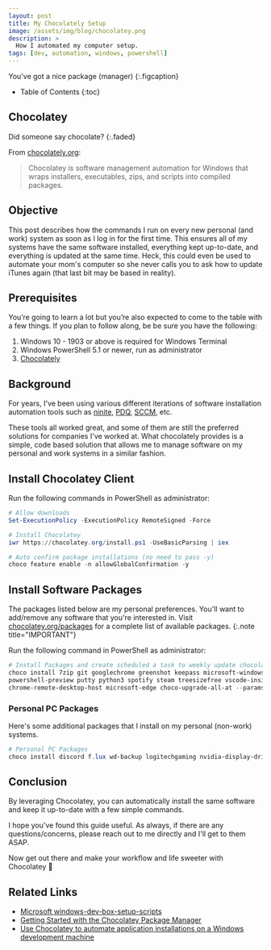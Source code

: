 ```yaml
---
layout: post
title: My Chocolately Setup
image: /assets/img/blog/chocolatey.png
description: >
  How I automated my computer setup.
tags: [dev, automation, windows, powershell]
---
```


You've got a nice package (manager)
{:.figcaption}

- Table of Contents
{:toc}

## Chocolatey

Did someone say chocolate?
{:.faded}

From [chocolately.org](https://chocolatey.org):

> Chocolatey is software management automation for Windows that wraps
> installers, executables, zips, and scripts into compiled packages.

## Objective

This post describes how the commands I run on every new personal (and work)
system as soon as I log in for the first time. This ensures all of my systems
have the same software installed, everything kept up-to-date, and everything is
updated at the same time. Heck, this could even be used to automate your mom's
computer so she never calls you to ask how to update iTunes again (that last bit
may be based in reality).

## Prerequisites

You’re going to learn a lot but you’re also expected to come to the table with
a few things. If you plan to follow along, be be sure you have the following:

1. Windows 10 - 1903 or above is required for Windows Terminal
1. Windows PowerShell 5.1 or newer, run as administrator
1. [Chocolately](https://chocolatey.org/install)

## Background

For years, I've been using various different iterations of software installation
automation tools such as [ninite](https://ninite.com),
[PDQ](https://www.pdq.com),
[SCCM](https://en.wikipedia.org/wiki/Microsoft_System_Center_Configuration_Manager),
etc.

These tools all worked great, and some of them are still the preferred solutions
for companies I've worked at. What chocolately provides is a simple, code based
solution that allows me to manage software on my personal and work systems in a
similar fashion.

## Install Chocolatey Client

Run the following commands in PowerShell as administrator:

```powershell
# Allow downloads
Set-ExecutionPolicy -ExecutionPolicy RemoteSigned -Force

# Install Chocolatey
iwr https://chocolatey.org/install.ps1 -UseBasicParsing | iex

# Auto confirm package installations (no need to pass -y)
choco feature enable -n allowGlobalConfirmation -y
```

## Install Software Packages

The packages listed below are my personal preferences. You'll want to add/remove
any software that you're interested in. Visit [chocolatey.org/packages](https://chocolatey.org/packages)
for a complete list of available packages.
{:.note title="IMPORTANT"}

Run the following command in PowerShell as administrator:

```powershell
# Install Packages and create scheduled a task to weekly update chocolatey at 1AM.
choco install 7zip git googlechrome greenshot keepass microsoft-windows-terminal mpc-hc notepadplusplus
powershell-preview putty python3 spotify steam treesizefree vscode-insiders openssh google-backup-and-sync
chrome-remote-desktop-host microsoft-edge choco-upgrade-all-at --params "'/WEEKLY:yes /DAY:SUN /TIME:01:00'"
```

### Personal PC Packages

Here's some additional packages that I install on my personal (non-work) systems.

```powershell
# Personal PC Packages
choco install discord f.lux wd-backup logitechgaming nvidia-display-driver disablewintracking cpu-z
```

## Conclusion

By leveraging Chocolatey, you can automatically install the same software and keep
it up-to-date with a few simple commands.

I hope you've found this guide useful. As always, if there
are any questions/concerns, please reach out to me directly and I'll get to them ASAP.

Now get out there and make your workflow and life sweeter with Chocolatey 🤖

## Related Links

- [Microsoft windows-dev-box-setup-scripts](https://github.com/microsoft/windows-dev-box-setup-scripts)
- [Getting Started with the Chocolatey Package Manager](https://adamtheautomator.com/install-chocolatey/)
- [Use Chocolatey to automate application installations on a Windows development machine](https://ttu.github.io/use-chocolatey-to-install-apps-windows-dev-machine/)